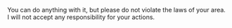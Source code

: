 You can do anything with it, but please do not violate the laws of your area. I will not accept any responsibility for your actions.
